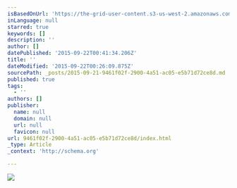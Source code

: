 ```yaml
---
isBasedOnUrl: 'https://the-grid-user-content.s3-us-west-2.amazonaws.com/ed8aacd5-3129-4cff-b318-38e745348962.jpg'
inLanguage: null
starred: true
keywords: []
description: ''
author: []
datePublished: '2015-09-22T00:41:34.206Z'
title: ''
dateModified: '2015-09-22T00:26:09.875Z'
sourcePath: _posts/2015-09-21-9461f02f-2900-4a51-ac05-e5b71d72ce8d.md
published: true
tags:
  - ''
authors: []
publisher:
  name: null
  domain: null
  url: null
  favicon: null
url: 9461f02f-2900-4a51-ac05-e5b71d72ce8d/index.html
_type: Article
_context: 'http://schema.org'

---
```

![](https://the-grid-user-content.s3-us-west-2.amazonaws.com/ed8aacd5-3129-4cff-b318-38e745348962.jpg)